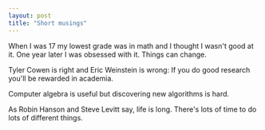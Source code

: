 ```yaml
---
layout: post
title: "Short musings"
---
```


When I was 17 my lowest grade was in math and I thought I wasn't good at it.
One year later I was obsessed with it.
Things can change.

Tyler Cowen is right and Eric Weinstein is wrong: If you do good research
you'll be rewarded in academia.

Computer algebra is useful but discovering new algorithms is hard.

As Robin Hanson and Steve Levitt say, life is long. There's lots of time to
do lots of different things.

